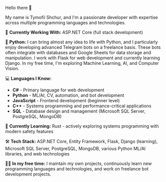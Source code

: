 Hello there 👋

My name is Tymofii Shchur, and I'm a passionate developer with expertise across multiple programming languages and technologies.

🚀 **Currently Working With:** ASP.NET Core (full stack development)

🐍 **Python:** I can bring almost any idea to life with Python, and I particularly enjoy developing advanced Telegram bots on a freelance basis. These bots often integrate with databases and Google Sheets for data storage and manipulation. I work with Flask for web development and currently learning Django. In my free time, I'm exploring Machine Learning, AI, and Computer Vision.

💻 **Languages I Know:**
- **C#** - Primary language for web development
- **Python** - ML/AI, CV, automation, and bot development
- **JavaScript** - Frontend development (beginner level)
- **C++** - Systems programming and performance-critical applications
- **SQL** - Database design and management (Microsoft SQL Server, PostgreSQL, MongoDB)

🦀 **Currently Learning:** Rust - actively exploring systems programming with modern safety features

🛠️ **Tech Stack:** ASP.NET Core, Entity Framework, Flask, Django (learning), Microsoft SQL Server, PostgreSQL, MongoDB, various Python ML/AI libraries, and web technologies

👨‍💻 **In my free time:** I maintain my own projects, continuously learn new programming languages and technologies, and work on freelance bot development projects.
